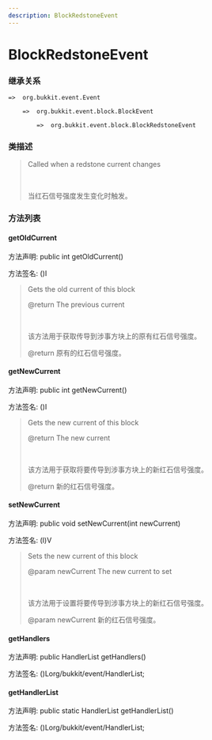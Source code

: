 ```yaml
---
description: BlockRedstoneEvent
---
```


# BlockRedstoneEvent

### 继承关系

    =>  org.bukkit.event.Event

        =>  org.bukkit.event.block.BlockEvent

            =>  org.bukkit.event.block.BlockRedstoneEvent

### 类描述

> Called when a redstone current changes
> 
> <br>
> 
> 当红石信号强度发生变化时触发。

### 方法列表

#### getOldCurrent

方法声明: public int getOldCurrent()

方法签名: ()I

> Gets the old current of this block
> 
> @return The previous current
> 
> <br>
> 
> 该方法用于获取传导到涉事方块上的原有红石信号强度。
> 
> @return 原有的红石信号强度。

#### getNewCurrent

方法声明: public int getNewCurrent()

方法签名: ()I

> Gets the new current of this block
> 
> @return The new current
> 
> <br>
> 
> 该方法用于获取将要传导到涉事方块上的新红石信号强度。
> 
> @return 新的红石信号强度。

#### setNewCurrent

方法声明: public void setNewCurrent(int newCurrent)

方法签名: (I)V

> Sets the new current of this block
> 
> @param newCurrent The new current to set
> 
> <br>
> 
> 该方法用于设置将要传导到涉事方块上的新红石信号强度。
> 
> @param newCurrent 新的红石信号强度。

#### getHandlers

方法声明: public HandlerList getHandlers()

方法签名: ()Lorg/bukkit/event/HandlerList;

#### getHandlerList

方法声明: public static HandlerList getHandlerList()

方法签名: ()Lorg/bukkit/event/HandlerList;